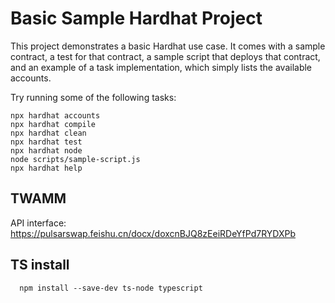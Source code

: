# Basic Sample Hardhat Project

This project demonstrates a basic Hardhat use case. It comes with a sample contract, a test for that contract, a sample script that deploys that contract, and an example of a task implementation, which simply lists the available accounts.

Try running some of the following tasks:

```shell
npx hardhat accounts
npx hardhat compile
npx hardhat clean
npx hardhat test
npx hardhat node
node scripts/sample-script.js
npx hardhat help
```

## TWAMM 
API interface: https://pulsarswap.feishu.cn/docx/doxcnBJQ8zEeiRDeYfPd7RYDXPb

## TS install 
```
  npm install --save-dev ts-node typescript 
```